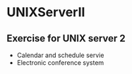 # UNIXServerII
Exercise for UNIX server 2
------------------------------
* Calendar and schedule servie
* Electronic conference system
